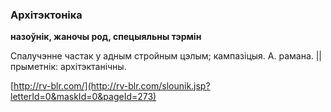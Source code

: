 ### Архітэктоніка
**назоўнік, жаночы род, спецыяльны тэрмін**

Спалучэнне частак у адным стройным цэлым; кампазіцыя. А. рамана. || прыметнік: архітэктанічны.

<a rel="author">[http://rv-blr.com/](http://rv-blr.com/slounik.jsp?letterId=0&maskId=0&pageId=273)</a>
